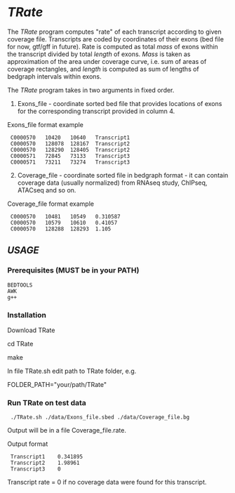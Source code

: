# _TRate_
The _TRate_ program computes "rate" of each transcript according to given coverage file. Transcripts are coded by coordinates of their exons (bed file for now, gtf/gff in future). Rate is computed as total _mass_ of exons within the transcript divided by total _length_ of exons. _Mass_ is taken as approximation of the area under coverage curve, i.e. sum of areas of coverage rectangles, and _length_ is computed as sum of lengths of bedgraph intervals within exons.

The _TRate_ program takes in two arguments in fixed order.

1. Exons_file - coordinate sorted bed file that provides locations of exons for the corresponding transcript provided in column 4.

Exons_file format example

     C0000570	10420	10640	Transcript1
     C0000570	128078	128167	Transcript2
     C0000570	128290	128405	Transcript2
     C0000571	72845	73133	Transcript3
     C0000571	73211	73274	Transcript3

2. Coverage_file - coordinate sorted file in bedgraph format - it can contain coverage data (usually normalized) from RNAseq study, ChIPseq, ATACseq and so on.

Coverage_file format example

     C0000570	10481	10549	0.310587
     C0000570	10579	10610	0.41057
     C0000570	128288	128293	1.105

## _USAGE_
### Prerequisites (MUST be in your PATH)
	BEDTOOLS
	AWK
    g++
	
### Installation
Download TRate

cd TRate

make		

In file TRate.sh edit path to TRate folder, e.g.

FOLDER_PATH="your/path/TRate"

### Run TRate on test data

     ./TRate.sh ./data/Exons_file.sbed ./data/Coverage_file.bg

Output will be in a file Coverage_file.rate. 

Output format

     Transcript1	0.341895
     Transcript2	1.98961
     Transcript3	0

Transcript rate = 0 if no coverage data were found for this transcript.
     


 
